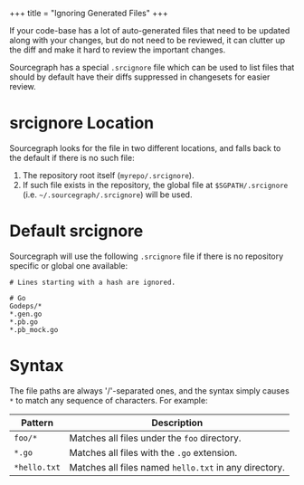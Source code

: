 +++
title = "Ignoring Generated Files"
+++

If your code-base has a lot of auto-generated files that need to be updated
along with your changes, but do not need to be reviewed, it can clutter up the
diff and make it hard to review the important changes.

Sourcegraph has a special `.srcignore` file which can be used to list files that
should by default have their diffs suppressed in changesets for easier review.

# srcignore Location

Sourcegraph looks for the file in two different locations, and falls back to
the default if there is no such file:

1. The repository root itself (`myrepo/.srcignore`).
2. If such file exists in the repository, the global file at `$SGPATH/.srcignore`
   (i.e. `~/.sourcegraph/.srcignore`) will be used.

# Default srcignore

Sourcegraph will use the following `.srcignore` file if there is no repository
specific or global one available:

```
# Lines starting with a hash are ignored.

# Go
Godeps/*
*.gen.go
*.pb.go
*.pb_mock.go
```

# Syntax

The file paths are always '/'-separated ones, and the syntax simply causes `*` to
match any sequence of characters. For example:

| Pattern      | Description                                           |
|--------------|-------------------------------------------------------|
| `foo/*`      | Matches all files under the `foo` directory.          |
| `*.go`       | Matches all files with the `.go` extension.           |
| `*hello.txt` | Matches all files named `hello.txt` in any directory. |

